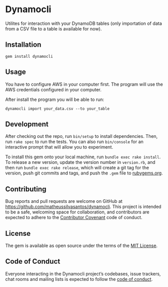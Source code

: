 # Dynamocli

Utilites for interaction with your DynamoDB tables (only importation of data from a CSV file to a table is available for now).

## Installation

```
gem install dynamocli
```

## Usage

You have to configure AWS in your computer first. The program will use the AWS credentials configured in your computer.

After install the program you will be able to run:

```
dynamocli import your_data.csv --to your_table
```

## Development

After checking out the repo, run `bin/setup` to install dependencies. Then, run `rake spec` to run the tests. You can also run `bin/console` for an interactive prompt that will allow you to experiment.

To install this gem onto your local machine, run `bundle exec rake install`. To release a new version, update the version number in `version.rb`, and then run `bundle exec rake release`, which will create a git tag for the version, push git commits and tags, and push the `.gem` file to [rubygems.org](https://rubygems.org).

## Contributing

Bug reports and pull requests are welcome on GitHub at https://github.com/matheussilvasantos/dynamocli. This project is intended to be a safe, welcoming space for collaboration, and contributors are expected to adhere to the [Contributor Covenant](http://contributor-covenant.org) code of conduct.

## License

The gem is available as open source under the terms of the [MIT License](https://opensource.org/licenses/MIT).

## Code of Conduct

Everyone interacting in the Dynamocli project’s codebases, issue trackers, chat rooms and mailing lists is expected to follow the [code of conduct](https://github.com/matheussilvasantos/dynamocli/blob/master/CODE_OF_CONDUCT.md).
